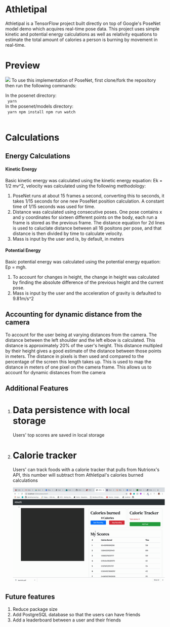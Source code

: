 # Athletipal

Athletipal is a TensorFlow project built directly on top of Google's PoseNet model demo which acquires real-time pose data. This project uses simple kinetic and potential energy calculations as well as relativity equations to estimate the total amount of calories a person is burning by movement in real-time.

<h1>Preview</h1>
<img src="preview.gif" />
To use this implementation of PoseNet, first clone/fork the repository then run the following commands:

In the posenet directory:
<br>
<code>
yarn
</code>
<br>
In the posenet/models directory:
<br>
<code>
yarn npm install npm run watch
</code>
<br>

# Calculations

## Energy Calculations

<h4>Kinetic Energy</h4>
Basic kinetic energy was calculated using the kinetic energy equation: Ek = 1/2 mv^2, velocity was calculated using the following methodology:
<ol>
<li> PoseNet runs at about 15 frames a second, converting this to seconds, it takes 1/15 seconds for one new PoseNet position calculation. A constant time of 1/15 seconds was used for time. </li>
<li> Distance was calculated using consecutive poses. One pose contains x and y coordinates for sixteen different points on the body, each run a frame is stored as the previous frame. The distance equation for 2d lines is used to caluclate distance between all 16 positons per pose, and that distance is then divided by time to calculate velocity.
 </li>
  <li> Mass is input by the user and is, by default, in meters </li>
</ol>
<h4> Potential Energy </h4>
Basic potential energy was calculated using the potential energy equation: Ep = mgh.
<ol>
<li> To account for changes in height, the change in height was calculated by finding the absolute difference of the previous height and the current pose. </li>
 <li> Mass is input by the user and the acceleration of gravity is defaulted to 9.81m/s^2 </li>
 </ol>

## Accounting for dynamic distance from the camera

To account for the user being at varying distances from the camera. The distance between the left shoulder and the left elbow is calculated. This distance is approximately 20% of the user's height. This distance multipled by their height gives a good estimate of the distance between those points in meters. The distance in pixels is then used and compared to the percentage of the screen this length takes up. This is used to map the distance in meters of one pixel on the camera frame. This allows us to account for dynamic distances from the camera

## Additional Features

<ol>
  <li>
    <h1>Data persistence with local storage</h1>
    <p>Users' top scores are saved in local storage</p>
  </li>
  <li>
    <h1>Calorie tracker</h1>
    <p>Users' can track foods with a calorie tracker that pulls from Nutrionx's API, this number will subtract from Athletipal's calories burned calculations</p>
    <img src="./calorietracker.gif" />
  </li>

</ol>

## Future features

<ol>
  <li>Reduce package size</li>
  <li>Add PostgreSQL database so that the users can have friends</li>
  <li>Add a leaderboard between a user and their friends </li>
</ol>

